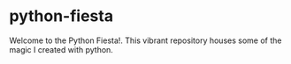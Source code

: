 # python-fiesta
Welcome to the Python Fiesta!. This vibrant repository houses some of the magic I created with python.
